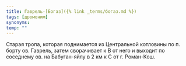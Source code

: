 ```yaml
---
title: Гаврель-[Богаз]({% link _terms/богаз.md %})
tags: [дромоним]
synonyms:
temp: ""
---
```


Старая тропа, которая поднимается из Центральной котловины по п. борту ов.
Гаврель, затем сворачивает к В от него и выходит по соседнему ов. на
Бабуган-яйлу в 2 км к С от г. Роман-Кош.

